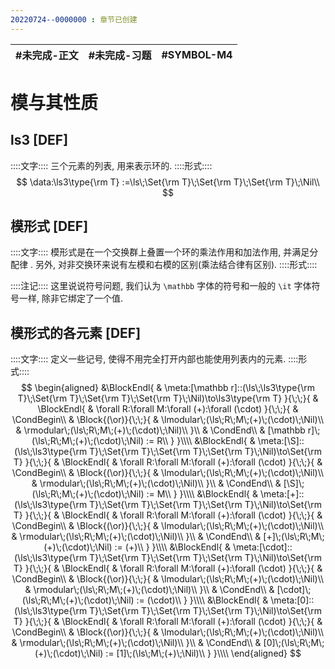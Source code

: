 ```yaml
---
20220724--0000000 : 章节已创建
---
```

| #未完成-正文 | #未完成-习题 | #SYMBOL-M4 | 
| ------------ | ------------ | ---------- |

# 模与其性质
## ls3 [DEF]
::::文字::::
三个元素的列表, 用来表示环的. 
::::形式::::
$$
\data:\ls3\type{\rm T} :=\ls\;\Set{\rm T}\;\Set{\rm T}\;\Set{\rm T}\;\Nil\\
$$
## 模形式 [DEF]
::::文字::::
模形式是在一个交换群上叠置一个环的乘法作用和加法作用, 并满足分配律 . 
另外, 对非交换环来说有左模和右模的区别(乘法结合律有区别). 
::::形式::::

::::注记::::
这里说说符号问题, 我们认为 `\mathbb` 字体的符号和一般的 `\it` 字体符号一样, 除非它绑定了一个值. 

## 模形式的各元素 [DEF]
::::文字::::
定义一些记号, 使得不用完全打开内部也能使用列表内的元素. 
::::形式::::
$$
\begin{aligned}
&\BlockEndl{
    & \meta:[\mathbb r]::(\ls\;\ls3\type{\rm T}\;\Set{\rm T}\;\Set{\rm T}\;\Set{\rm T}\;\Nil)\to\ls3\type{\rm T}
}{\;\;}{
    & \BlockEndl{
        & \forall R:\forall M:\forall (+):\forall (\cdot)
    }{\;\;}{
        & \CondBegin\\
        & \Block{(\or)}{\;\;}{
            & \lmodular\;(\ls\;R\;M\;(+)\;(\cdot)\;\Nil)\\
            & \rmodular\;(\ls\;R\;M\;(+)\;(\cdot)\;\Nil)\\
        }\\
        & \CondEnd\\
        & [\mathbb r]\;(\ls\;R\;M\;(+)\;(\cdot)\;\Nil) := R\\
    }
}\\\\
&\BlockEndl{
    & \meta:[\S]::(\ls\;\ls3\type{\rm T}\;\Set{\rm T}\;\Set{\rm T}\;\Set{\rm T}\;\Nil)\to\Set{\rm T}
}{\;\;}{
    & \BlockEndl{
        & \forall R:\forall M:\forall (+):\forall (\cdot)
    }{\;\;}{
        & \CondBegin\\
        & \Block{(\or)}{\;\;}{
            & \lmodular\;(\ls\;R\;M\;(+)\;(\cdot)\;\Nil)\\
            & \rmodular\;(\ls\;R\;M\;(+)\;(\cdot)\;\Nil)\\
        }\\
        & \CondEnd\\
        & [\S]\;(\ls\;R\;M\;(+)\;(\cdot)\;\Nil) := M\\
    }
}\\\\
&\BlockEndl{
    & \meta:[+]::(\ls\;\ls3\type{\rm T}\;\Set{\rm T}\;\Set{\rm T}\;\Set{\rm T}\;\Nil)\to\Set{\rm T}
}{\;\;}{
    & \BlockEndl{
        & \forall R:\forall M:\forall (+):\forall (\cdot)
    }{\;\;}{
        & \CondBegin\\
        & \Block{(\or)}{\;\;}{
            & \lmodular\;(\ls\;R\;M\;(+)\;(\cdot)\;\Nil)\\
            & \rmodular\;(\ls\;R\;M\;(+)\;(\cdot)\;\Nil)\\
        }\\
        & \CondEnd\\
        & [+]\;(\ls\;R\;M\;(+)\;(\cdot)\;\Nil) := (+)\\
    }
}\\\\
&\BlockEndl{
    & \meta:[\cdot]::(\ls\;\ls3\type{\rm T}\;\Set{\rm T}\;\Set{\rm T}\;\Set{\rm T}\;\Nil)\to\Set{\rm T}
}{\;\;}{
    & \BlockEndl{
        & \forall R:\forall M:\forall (+):\forall (\cdot)
    }{\;\;}{
        & \CondBegin\\
        & \Block{(\or)}{\;\;}{
            & \lmodular\;(\ls\;R\;M\;(+)\;(\cdot)\;\Nil)\\
            & \rmodular\;(\ls\;R\;M\;(+)\;(\cdot)\;\Nil)\\
        }\\
        & \CondEnd\\
        & [\cdot]\;(\ls\;R\;M\;(+)\;(\cdot)\;\Nil) := (\cdot)\\
    }
}\\\\
&\BlockEndl{
    & \meta:[0]::(\ls\;\ls3\type{\rm T}\;\Set{\rm T}\;\Set{\rm T}\;\Set{\rm T}\;\Nil)\to\Set{\rm T}
}{\;\;}{
    & \BlockEndl{
        & \forall R:\forall M:\forall (+):\forall (\cdot)
    }{\;\;}{
        & \CondBegin\\
        & \Block{(\or)}{\;\;}{
            & \lmodular\;(\ls\;R\;M\;(+)\;(\cdot)\;\Nil)\\
            & \rmodular\;(\ls\;R\;M\;(+)\;(\cdot)\;\Nil)\\
        }\\
        & \CondEnd\\
        & [0]\;(\ls\;R\;M\;(+)\;(\cdot)\;\Nil) := [1]\;(\ls\;M\;(+)\;\Nil)\\
    }
}\\\\
\end{aligned}
$$
